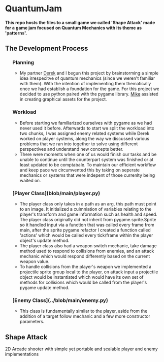 # QuantumJam
<h4> This repo hosts the files to a small game we called 'Shape Attack' made for a game jam focused on Quantum Mechanics with its theme as 'patterns'. </h4>

<div>
  <h2>The Development Process</h2>
  <ul>
    <h3>Planning</h3>
    <ul>
      <li>
        My partner <a href="https://github.com/the20thtry">Derek</a> and I begun this project by brainstorming a simple idea irrespecitve of quantum mechanics 
        (since we weren't familiar with them). With the intention of implementing them thematically once we had establish a foundation for the game. 
        For this project we decided to use python paired with the pygame library. <a href="https://github.com/M-i-K-e-G">Mike</a> assisted in creating 
        graphical assets for the project. 
      </li>
    </ul>
    <h3>Workload</h3>
    <ul>
      <li>
        Before starting we familiarized ourselves with pygame as we had never used it before. Afterwards to start we split the workload
        into two chunks, I was assigned enemy related systems while Derek worked on player systems, along the way we discussed various problems
        that we ran into together to solve using different perspectives and understand new concepts better.
      </li>
      <li>
        There were moments when one of us would finish our tasks and be unable to continue until the counterpart system was finished or at least
        updated to be comptabale. To maintain our efficient workflow and keep pace we circumvented this by taking on seperate mechanics or systems
        that were indepent of those currenlty being waited on. 
      </li>
    </ul>
    <h3>[Player Class](blob/main/player.py)</h3>
    <ul>
      <li>
        The player class only takes in a path as an arg, this path must point to an image. It initialized a culmniation
        of variables relating to the player's transform and game information such as health and speed. The player class originally did not inherit
        from pygame.sprite.Sprite so it handled input via a function that was called every frame from main, after the sprite pygame refactor I created
        a function called 'actions' which would be called every tick/frame within the player object's update method.
      </li>
      <li>
        The player class also had a weapon switch mechanic, take damage method used to respond to collisions from enemies, and an attack mechanic
        which would respond differently based on the current weapon value. 
      </li>
      <li>
        To handle collisions from the player's weapon we implemented a projectile sprite group local to the player, on attack input a projectile object
        would be instantiated which would have its own set of methods for collisions which would be called from the player's pygame update method.
      </li>
    </ul>   
    <h3>[Enemy Class](../blob/main/enemy.py)</h3>
    <ul>
      <li>
        This class is fundamentally similar to the player, aside from the addition of a target follow mechanic and a few more constructor parameters. 
      </li>
    </ul>
    
  </ul> 
</div>  

<h2>Shape Attack</h2>
<p> 2D Arcade shooter with simple yet portable and scalable player and enemy implementations </p>
